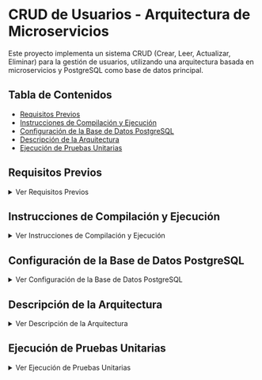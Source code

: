 <h1>
  <strong> CRUD de Usuarios - Arquitectura de Microservicios </strong>
  </h1>

Este proyecto implementa un sistema CRUD (Crear, Leer, Actualizar, Eliminar) para la gestión de usuarios, utilizando una arquitectura basada en microservicios y PostgreSQL como base de datos principal.

## Tabla de Contenidos
- [Requisitos Previos](#requisitos-previos)
- [Instrucciones de Compilación y Ejecución](#instrucciones-de-compilación-y-ejecución)
- [Configuración de la Base de Datos PostgreSQL](#configuración-de-la-base-de-datos-postgresql)
- [Descripción de la Arquitectura](#descripción-de-la-arquitectura)
- [Ejecución de Pruebas Unitarias](#ejecución-de-pruebas-unitarias)

## Requisitos Previos
<details>
  <summary>Ver Requisitos Previos</summary>

  ### Requisitos Previos
  Antes de comenzar, asegúrate de tener instalados los siguientes componentes:

    - JDK 11 o superior
    - Maven 3.6.0 o superior
    - Docker (opcional, para ejecutar la base de datos PostgreSQL en un contenedor)
    - PostgreSQL 12 o superior
</details>

## Instrucciones de Compilación y Ejecución
<details>
  <summary>Ver Instrucciones de Compilación y Ejecución</summary>

  ### Instrucciones de Compilación y Ejecución
  Sigue estos pasos para compilar y ejecutar la aplicación:
  
    ## 1. Clonar el repositorio:
    - git clone https://github.com/4lejandroquintero/crud-usuarios-microserviciostres.git
    - cd crud-usuarios-microserviciostres

    ## 2. Clonar el repositorio:
    - mvn clean install

    ## 3. Configurar y ejecutar la base de datos PostgreSQL
    - Instalar PostgreSQL localmente, descarga e instala la versión adecuada para tu sistema operativo desde la página oficial. Luego, crea una base de datos y un usuario con los permisos necesarios.
      
     ## 4. Configurar las variables de entorno
    - La aplicación utiliza variables de entorno para la configuración de la base de datos. Asegúrate de establecer las siguientes variables antes de ejecutar la aplicación:
        export SPRING_DATASOURCE_URL=jdbc:postgresql://localhost:5432/microrobot-microservicio
        export SPRING_DATASOURCE_USERNAME=usuario
        export SPRING_DATASOURCE_PASSWORD=contraseña
</details>

## Configuración de la Base de Datos PostgreSQL
<details>
  <summary>Ver Configuración de la Base de Datos PostgreSQL</summary>

  ### Configuración de la Base de Datos PostgreSQL
  La aplicación requiere una base de datos PostgreSQL configurada con las siguientes características:

      - Nombre de la base de datos: microrobot-microservicio
      - Usuario: usuario
      - Contraseña: contraseña
En los archivos application.yml de los microservicios User y Task se encuentran estas configuraciones de la BD.
</details>

## Descripción de la Arquitectura
<details>
  <summary>Ver Descripción de la Arquitectura</summary>

  ### Descripción de la Arquitectura
  Aquí va el contenido de la descripción de la arquitectura...
</details>

## Ejecución de Pruebas Unitarias
<details>
  <summary>Ver Ejecución de Pruebas Unitarias</summary>

  ### Ejecución de Pruebas Unitarias
  Para garantizar la calidad y funcionalidad del código, se han implementado pruebas unitarias utilizando JUnit y Mockito.

  Para ejecutar las pruebas unitarias, sigue estos pasos:

      - Compilar la aplicación y ejecutar las pruebas:

          - mvn clean test
          
Este comando compilará el código y ejecutará todas las pruebas unitarias. Los resultados de las pruebas se mostrarán en la consola y se generarán informes en el directorio <strong>target/surefire-reports.</strong>

### Verificar la cobertura de pruebas:

Para verificar la cobertura de las pruebas, puedes utilizar herramientas como JaCoCo. Ejecuta el siguiente comando para generar un informe de cobertura:

          - mvn jacoco:report
El informe se generará en target/site/jacoco/index.html y podrás abrirlo en tu navegador para revisar qué partes del código están cubiertas por las pruebas.
</details>



